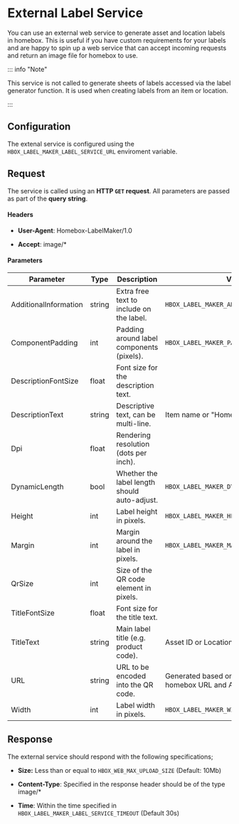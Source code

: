 # External Label Service

You can use an external web service to generate asset and location labels in homebox. This is useful if you have custom requirements for your labels and are happy to spin up a web service that can accept incoming requests and return an image file for homebox to use.

::: info "Note" 

This service is not called to generate sheets of labels accessed via the label generator function. It is used when creating labels from an item or location.

:::

## Configuration

The extenal service is configured using the `HBOX_LABEL_MAKER_LABEL_SERVICE_URL` enviroment variable.

## Request

The service is called using an **HTTP `GET` request**.  All parameters are passed as part of the **query string**.

#### Headers

- **User-Agent**: Homebox-LabelMaker/1.0

- **Accept**: image/*

#### Parameters

| Parameter             | Type   | Description                                  | Value                                                                 |
| --------------------- | ------ | -------------------------------------------- | --------------------------------------------------------------------- |
| AdditionalInformation | string | Extra free text to include on the label.     | `HBOX_LABEL_MAKER_ADDITIONAL_INFORMATION`                             |
| ComponentPadding      | int    | Padding around label components (pixels).    | `HBOX_LABEL_MAKER_PADDING`                                            |
| DescriptionFontSize   | float  | Font size for the description text.          |                                                                       |
| DescriptionText       | string | Descriptive text, can be multi-line.         | Item name or "Homebox Location"                                       |
| Dpi                   | float  | Rendering resolution (dots per inch).        |                                                                       |
| DynamicLength         | bool   | Whether the label length should auto-adjust. | `HBOX_LABEL_MAKER_DYNAMIC_LENGTH`                                     |
| Height                | int    | Label height in pixels.                      | `HBOX_LABEL_MAKER_HEIGHT`                                             |
| Margin                | int    | Margin around the label in pixels.           | `HBOX_LABEL_MAKER_MARGIN`                                             |
| QrSize                | int    | Size of the QR code element in pixels.       |                                                                       |
| TitleFontSize         | float  | Font size for the title text.                |                                                                       |
| TitleText             | string | Main label title (e.g. product code).        | Asset ID or Location Name                                             |
| URL                   | string | URL to be encoded into the QR code.          | Generated based on the configured homebox URL and Asset / Location ID |
| Width                 | int    | Label width in pixels.                       | `HBOX_LABEL_MAKER_WIDTH`                                              |

## Response

The external service should respond with the following specifications;

- **Size:** Less than or equal to `HBOX_WEB_MAX_UPLOAD_SIZE` (Default: 10Mb)

- **Content-Type**: Specified in the response header should be of the type image/*

- **Time**: Within the time specified in `HBOX_LABEL_MAKER_LABEL_SERVICE_TIMEOUT` (Default 30s)



